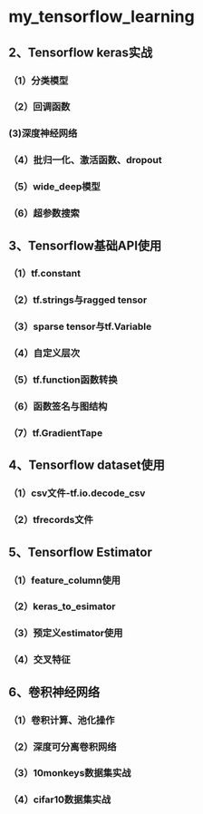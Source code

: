 # my_tensorflow_learning
## 2、Tensorflow keras实战
### （1）分类模型
### （2）回调函数
###  (3)深度神经网络
### （4）批归一化、激活函数、dropout
### （5）wide_deep模型
### （6）超参数搜索
## 3、Tensorflow基础API使用
### （1）tf.constant
### （2）tf.strings与ragged tensor
### （3）sparse tensor与tf.Variable
### （4）自定义层次
### （5）tf.function函数转换
### （6）函数签名与图结构
### （7）tf.GradientTape
## 4、Tensorflow dataset使用
### （1）csv文件-tf.io.decode_csv
### （2）tfrecords文件
## 5、Tensorflow Estimator
### （1）feature_column使用
### （2）keras_to_esimator
### （3）预定义estimator使用
### （4）交叉特征
## 6、卷积神经网络
### （1）卷积计算、池化操作
### （2）深度可分离卷积网络
### （3）10monkeys数据集实战
### （4）cifar10数据集实战
